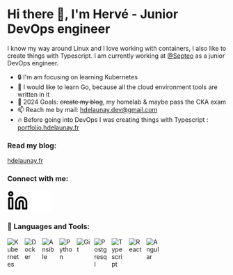 # Hi there 👋, I'm Hervé - Junior DevOps engineer

I know my way around Linux and I love working with containers, I also like to create things with Typescript. I am currently working at [@Septeo](https://github.com/Septeo-Solutions-HR) as a junior DevOps engineer.

- 🔒 I'm am focusing on learning Kubernetes
- 🧪 I would like to learn Go, because all the cloud environment tools are written in it
- 🥅 2024 Goals: ~~create my blog~~, my homelab & maybe pass the CKA exam
- 📫 Reach me by mail: [hdelaunay.dev@gmail.com](mailto:hdelaunay.dev@gmail.co)
- 🔥 Before going into DevOps I was creating things with Typescript : [portfolio.hdelaunay.fr](https://www.portfolio.hdelaunay.fr/)

### Read my blog:

[hdelaunay.fr](hdelaunay.fr)

### Connect with me:

[![website](./img/linkedin-light.svg)](https://www.linkedin.com/in/herv%C3%A9-delaunay#gh-light-mode-only)
[![website](./img/linkedin-dark.svg)](https://www.linkedin.com/in/herv%C3%A9-delaunay#gh-dark-mode-only)

### 🧰 Languages and Tools:

<img align="left" alt="Kubernetes" width="30px" style="padding-right: 10px;" src="https://cdn.jsdelivr.net/gh/devicons/devicon@latest/icons/kubernetes/kubernetes-original.svg" />
<img align="left" alt="Docker" width="30px" style="padding-right: 10px;" src="https://cdn.jsdelivr.net/gh/devicons/devicon@latest/icons/docker/docker-original.svg" />
<img align="left" alt="Ansible" width="30px" style="padding-right: 10px;" src="https://cdn.jsdelivr.net/gh/devicons/devicon@latest/icons/ansible/ansible-original.svg" />
<img align="left" alt="Python" width="30px" style="padding-right: 10px;" src="https://cdn.jsdelivr.net/gh/devicons/devicon@latest/icons/python/python-original.svg" />
<img align="left" alt="Git" width="30px" style="padding-right: 10px;" src="https://cdn.jsdelivr.net/gh/devicons/devicon/icons/git/git-original.svg" />
<img align="left" alt="Postgresql" width="30px" style="padding-right: 10px;" src="https://cdn.jsdelivr.net/gh/devicons/devicon/icons/postgresql/postgresql-plain.svg" />
<img align="left" alt="Typescript" width="30px" style="padding-right: 10px;" src="https://cdn.jsdelivr.net/gh/devicons/devicon/icons/typescript/typescript-original.svg" />
<img align="left" alt="React" width="30px" style="padding-right: 10px;" src="https://cdn.jsdelivr.net/gh/devicons/devicon/icons/react/react-original.svg" />
<img align="left" alt="Angular" width="30px" style="padding-right: 10px;" src="https://cdn.jsdelivr.net/gh/devicons/devicon/icons/angularjs/angularjs-original.svg" />

